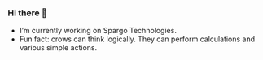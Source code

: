 ### Hi there 👋

- I’m currently working on Spargo Technologies.
- Fun fact: crows can think logically. They can perform calculations and various simple actions.
